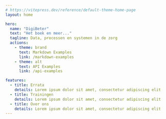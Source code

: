 ```yaml
---
# https://vitepress.dev/reference/default-theme-home-page
layout: home

hero:
  name: "DigiBeter"
  text: "Het boek en meer..."
  tagline: Data, processen en systemen in de zorg
  actions:
    - theme: brand
      text: Markdown Examples
      link: /markdown-examples
    - theme: alt
      text: API Examples
      link: /api-examples

features:
  - title: Errata
    details: Lorem ipsum dolor sit amet, consectetur adipiscing elit
  - title: Trainingen 
    details: Lorem ipsum dolor sit amet, consectetur adipiscing elit
  - title: Over ons 
    details: Lorem ipsum dolor sit amet, consectetur adipiscing elit
---
```


